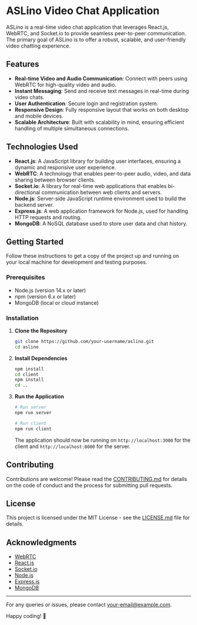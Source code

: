 
# ASLino Video Chat Application

ASLino is a real-time video chat application that leverages React.js, WebRTC, and Socket.io to provide seamless peer-to-peer communication. The primary goal of ASLino is to offer a robust, scalable, and user-friendly video chatting experience.

## Features

- **Real-time Video and Audio Communication**: Connect with peers using WebRTC for high-quality video and audio.
- **Instant Messaging**: Send and receive text messages in real-time during video chats.
- **User Authentication**: Secure login and registration system.
- **Responsive Design**: Fully responsive layout that works on both desktop and mobile devices.
- **Scalable Architecture**: Built with scalability in mind, ensuring efficient handling of multiple simultaneous connections.

## Technologies Used

- **React.js**: A JavaScript library for building user interfaces, ensuring a dynamic and responsive user experience.
- **WebRTC**: A technology that enables peer-to-peer audio, video, and data sharing between browser clients.
- **Socket.io**: A library for real-time web applications that enables bi-directional communication between web clients and servers.
- **Node.js**: Server-side JavaScript runtime environment used to build the backend server.
- **Express.js**: A web application framework for Node.js, used for handling HTTP requests and routing.
- **MongoDB**: A NoSQL database used to store user data and chat history.

## Getting Started

Follow these instructions to get a copy of the project up and running on your local machine for development and testing purposes.

### Prerequisites

- Node.js (version 14.x or later)
- npm (version 6.x or later)
- MongoDB (local or cloud instance)

### Installation

1. **Clone the Repository**
    ```bash
    git clone https://github.com/your-username/aslino.git
    cd aslino
    ```

2. **Install Dependencies**
    ```bash
    npm install
    cd client
    npm install
    cd ..
    ```

3. **Run the Application**
    ```bash
    # Run server
    npm run server

    # Run client
    npm run client
    ```

    The application should now be running on `http://localhost:3000` for the client and `http://localhost:8000` for the server.

## Contributing

Contributions are welcome! Please read the [CONTRIBUTING.md](CONTRIBUTING.md) for details on the code of conduct and the process for submitting pull requests.

## License

This project is licensed under the MIT License - see the [LICENSE.md](LICENSE.md) file for details.

## Acknowledgments

- [WebRTC](https://webrtc.org/)
- [React.js](https://reactjs.org/)
- [Socket.io](https://socket.io/)
- [Node.js](https://nodejs.org/)
- [Express.js](https://expressjs.com/)
- [MongoDB](https://www.mongodb.com/)

---

For any queries or issues, please contact [your-email@example.com](mailto:your-email@example.com).

Happy coding! 🚀
